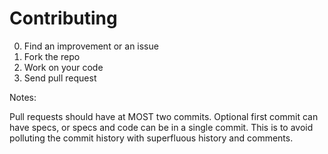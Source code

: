 # Contributing
0. Find an improvement or an issue
1. Fork the repo
2. Work on your code
3. Send pull request

Notes:

  Pull requests should have at MOST two commits. Optional first commit can have specs, or specs and code can be in a single commit.
  This is to avoid polluting the commit history with superfluous history and comments.
